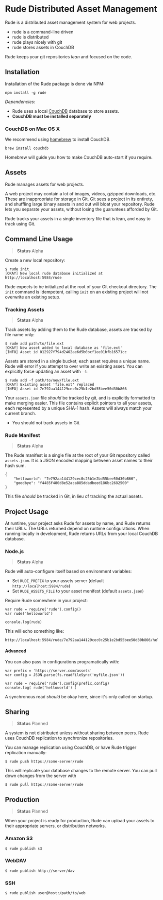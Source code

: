 # Rude Distributed Asset Management

Rude is a distributed asset management system for web projects.

- rude is a command-line driven
- rude is distributed
- rude plays nicely with git
- rude stores assets in CouchDB

Rude keeps your git repositories _lean_ and focused on the code.

## Installation

Installation of the Rude package is done via NPM:

    npm install -g rude

_Dependencies_:

- Rude uses a local [CouchDB](http://couchdb.apache.org/) database to store assets.
- **CouchDB must be installed separately**

### CouchDB on Mac OS X

We recommend using [homebrew](http://mxcl.github.com/homebrew/) to install CouchDB.

    brew install couchdb

Homebrew will guide you how to make CouchDB auto-start if you require.

## Assets

Rude manages assets for web projects.

A web project may contain a lot of images,
videos, gzipped downloads, etc.
These are inappropriate for storage in Git.
Git sees a project in its entirety, 
and shuffling large binary assets in and out will bloat your repository.
Rude lets you separate your assets, 
without losing the guaruntees afforded by Git.

Rude tracks your assets in a single inventory file that is lean,
and easy to track using Git.

## Command Line Usage

> **Status** Alpha

Create a new local repository:

    $ rude init
    [OKAY] New local rude database initialized at http://localhost:5984/rude

Rude expects to be initialized at the root of your Git checkout directory.
The `init` command is idempotent, calling `init` on an existing project
will not overwrite an existing setup.

### Tracking Assets

> **Status** Alpha

Track assets by adding them to the Rude database,
assets are tracked by file name only:

    $ rude add path/to/file.ext
    [OKAY] New asset added to local database as 'file.ext'
    [INFO] Asset id 012927f794d2462ae6d5b0bcf1ee01bfb16571cc

Assets are stored in a single bucket; each asset requires a unique name.
Rude will error if you attempt to over write an existing asset.
You can explicitly force updating an asset with `-f`:

    $ rude add -f path/to/new/file.ext
    [OKAY] Existing asset 'file.ext' replaced
    [INFO] Asset id 7e792aa144129cec0c25b1e2bd55bee50d30b866

Your `assets.json` file _should_ be tracked by git,
and is explicitly formatted to make merging easier.
This file contains explicit pointers to all your assets,
each represented by a unique SHA-1 hash.
Assets will always match your current branch.

- You should not track assets in Git.

### Rude Manifest

> **Status** Alpha

The Rude manifest is a single file at the root of your Git repository
called `assets.json`.
It is a JSON encoded mapping between asset names to their hash sum.

    {
        "helloworld": "7e792aa144129cec0c25b1e2bd55bee50d30b866", 
        "goodbye": "f4485f480d8e52aca885ddadbeed186bc2682500"
    }

This file _should_ be tracked in Git, in lieu of tracking the actual assets.

## Project Usage

At runtime, your project asks Rude for assets by name,
and Rude returns their URLs.
The URLs returned depend on runtime configurations.
When running locally in development,
Rude returns URLs from your local CouchDB database.

### Node.js

> **Status** Alpha

Rude will auto-configure itself based on environment variables:

- Set `RUDE_PREFIX` to your assets server (default `http://localhost:5984/rude`)
- Set `RUDE_ASSETS_FILE` to your asset menifest (default `assets.json`)

Require Rude somewhere in your project:

    var rude = require('rude').config()
    var rude('helloworld')
    
    console.log(rude)

This will echo something like:

    http://localhost:5984/rude/7e792aa144129cec0c25b1e2bd55bee50d30b866/helloworld.jpg

#### Advanced

You can also pass in configurations programatically with:

    var prefix = 'https://server.com/assets'
    var config = JSON.parse(fs.readFileSync('myfile.json'))
    
    var rude = require('rude').config(prefix,config)
    console.log( rude('helloworld') )

A synchronous read _should_ be okay here, since it's only called on startup.

## Sharing

> **Status** Planned

A system is not distributed unless without sharing between peers.
Rude uses CouchDB replication to synchronize repositories.

You can manage replication using CouchDB, or have Rude trigger replication manually:

    $ rude push https://some-server/rude

This will replicate your database changes to the remote server.
You can pull down changes from the server with 

    $ rude pull https://some-server/rude

## Production

> **Status** Planned

When your project is ready for production,
Rude can upload your assets to their appropriate servers, or distribution networks.

### Amazon S3

    $ rude publish s3
    
### WebDAV

    $ rude publish http://server/dav

### SSH

    $ rude publish user@host:/path/to/web











